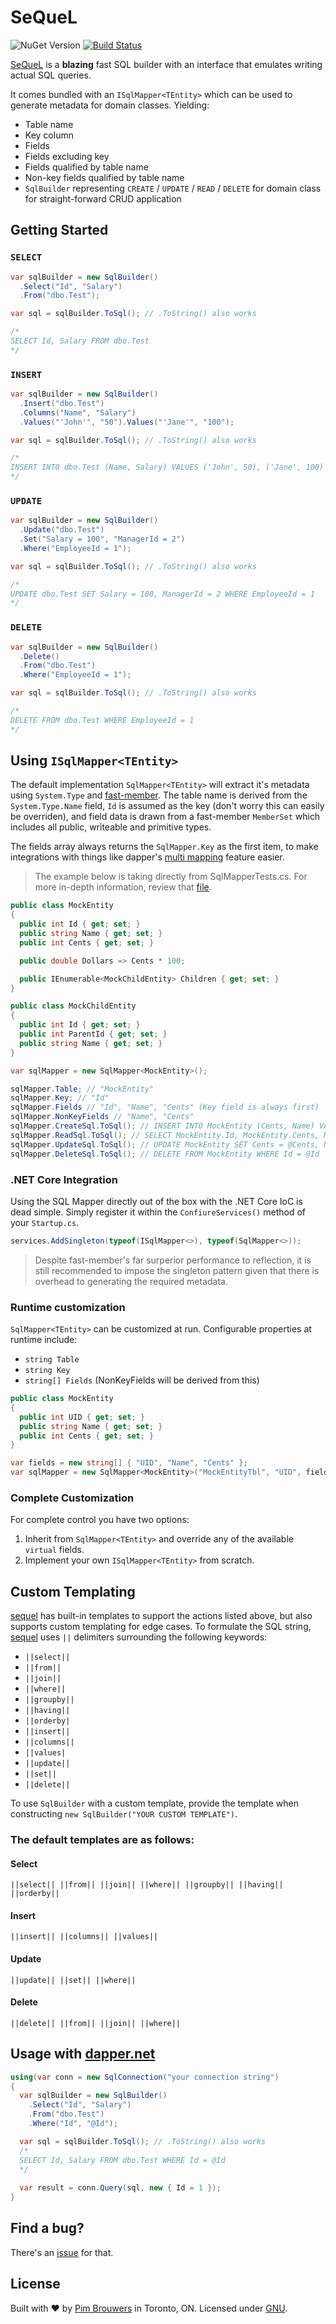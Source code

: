 # SeQueL
![NuGet Version](https://img.shields.io/nuget/v/Sequel.svg)
[![Build Status](https://travis-ci.org/pimbrouwers/sequel.svg?branch=master)](https://travis-ci.org/pimbrouwers/sequel)

[SeQueL](https://github.com/pimbrouwers/sequel) is a **blazing** fast SQL builder with an interface that emulates writing actual SQL queries.

It comes bundled with an `ISqlMapper<TEntity>` which can be used to generate metadata for domain classes. Yielding:
- Table name
- Key column
- Fields 
- Fields excluding key
- Fields qualified by table name
- Non-key fields qualified by table name
- `SqlBuilder` representing `CREATE` / `UPDATE` / `READ` / `DELETE`  for domain class for straight-forward CRUD application

## Getting Started
### `SELECT`

```c#
var sqlBuilder = new SqlBuilder()
  .Select("Id", "Salary")
  .From("dbo.Test");

var sql = sqlBuilder.ToSql(); // .ToString() also works

/*
SELECT Id, Salary FROM dbo.Test
*/
```

### `INSERT`

```c#
var sqlBuilder = new SqlBuilder()
  .Insert("dbo.Test")
  .Columns("Name", "Salary")
  .Values("'John'", "50").Values("'Jane'", "100");

var sql = sqlBuilder.ToSql(); // .ToString() also works

/*
INSERT INTO dbo.Test (Name, Salary) VALUES ('John', 50), ('Jane', 100)
*/
```

### `UPDATE`

```c#
var sqlBuilder = new SqlBuilder()
  .Update("dbo.Test")
  .Set("Salary = 100", "ManagerId = 2")
  .Where("EmployeeId = 1");

var sql = sqlBuilder.ToSql(); // .ToString() also works

/*
UPDATE dbo.Test SET Salary = 100, ManagerId = 2 WHERE EmployeeId = 1
*/
```

### `DELETE`

```c#
var sqlBuilder = new SqlBuilder()
  .Delete()
  .From("dbo.Test")
  .Where("EmployeeId = 1");

var sql = sqlBuilder.ToSql(); // .ToString() also works

/*
DELETE FROM dbo.Test WHERE EmployeeId = 1
*/
```

## Using `ISqlMapper<TEntity>`
The default implementation `SqlMapper<TEntity>` will extract it's metadata using `System.Type` and [fast-member](https://github.com/mgravell/fast-member/). The table name is derived from the `System.Type.Name` field, `Id` is assumed as the key (don't worry this can easily be overriden), and field data is drawn from a fast-member `MemberSet` which includes all public, writeable and primitive types.

The fields array always returns the `SqlMapper.Key` as the first item, to make integrations with things like dapper's [multi mapping](https://github.com/StackExchange/Dapper#multi-mapping) feature easier.

> The example below is taking directly from SqlMapperTests.cs. For more in-depth information, review that [file](https://github.com/pimbrouwers/sequel/blob/master/src/Sequel.Tests/SqlMapperTests.cs).

```c#
public class MockEntity
{
  public int Id { get; set; }
  public string Name { get; set; }
  public int Cents { get; set; }

  public double Dollars => Cents * 100;

  public IEnumerable<MockChildEntity> Children { get; set; }
}

public class MockChildEntity
{
  public int Id { get; set; }
  public int ParentId { get; set; }
  public string Name { get; set; }
}

var sqlMapper = new SqlMapper<MockEntity>();

sqlMapper.Table; // "MockEntity"
sqlMapper.Key; // "Id"
sqlMapper.Fields // "Id", "Name", "Cents" (Key field is always first)
sqlMapper.NonKeyFields // "Name", "Cents"
sqlMapper.CreateSql.ToSql(); // INSERT INTO MockEntity (Cents, Name) VALUES (@Cents, @Name)
sqlMapper.ReadSql.ToSql(); // SELECT MockEntity.Id, MockEntity.Cents, MockEntity.Name FROM MockEntity
sqlMapper.UpdateSql.ToSql(); // UPDATE MockEntity SET Cents = @Cents, Name = @Name WHERE Id = @Id
sqlMapper.DeleteSql.ToSql(); // DELETE FROM MockEntity WHERE Id = @Id
```

### .NET Core Integration
Using the SQL Mapper directly out of the box with the .NET Core IoC is dead simple. Simply register it within the `ConfiureServices()` method of your `Startup.cs`.

```c#
services.AddSingleton(typeof(ISqlMapper<>), typeof(SqlMapper<>));
```

> Despite fast-member's far surperior performance to reflection, it is still recommended to impose the singleton pattern given that there is overhead to generating the required metadata.

### Runtime customization

`SqlMapper<TEntity>` can be customized at run. Configurable properties at runtime include:
- `string Table`
- `string Key`
- `string[] Fields` (NonKeyFields will be derived from this)

```c#
public class MockEntity
{
  public int UID { get; set; }
  public string Name { get; set; }
  public int Cents { get; set; }
}

var fields = new string[] { "UID", "Name", "Cents" };
var sqlMapper = new SqlMapper<MockEntity>("MockEntityTbl", "UID", fields);
```

### Complete Customization
For complete control you have two options:
1. Inherit from `SqlMapper<TEntity>` and override any of the available `virtual` fields.
2. Implement your own `ISqlMapper<TEntity>` from scratch.

## Custom Templating

[sequel](https://github.com/pimbrouwers/sequel) has built-in templates to support the actions listed above, but also supports custom templating for edge cases. To formulate the SQL string, [sequel](https://github.com/pimbrouwers/sequel) uses `||` delimiters surrounding the following keywords:

- `||select||`
- `||from||`
- `||join||`
- `||where||`
- `||groupby||`
- `||having||`
- `||orderby|`
- `||insert||`
- `||columns||`
- `||values|`
- `||update||`
- `||set||`
- `||delete||`

To use `SqlBuilder` with a custom template, provide the template when constructing `new SqlBuilder("YOUR CUSTOM TEMPLATE")`.

### The default templates are as follows:

#### Select
`||select|| ||from|| ||join|| ||where|| ||groupby|| ||having|| ||orderby||`

#### Insert
`||insert|| ||columns|| ||values||`

#### Update
`||update|| ||set|| ||where||`

#### Delete
`||delete|| ||from|| ||join|| ||where||`

## Usage with [dapper.net](https://github.com/StackExchange/Dapper)

```c#
using(var conn = new SqlConnection("your connection string")
{
  var sqlBuilder = new SqlBuilder()
    .Select("Id", "Salary")
    .From("dbo.Test")
    .Where("Id", "@Id");

  var sql = sqlBuilder.ToSql(); // .ToString() also works 
  /*
  SELECT Id, Salary FROM dbo.Test WHERE Id = @Id
  */ 
    
  var result = conn.Query(sql, new { Id = 1 });
}
```

## Find a bug?

There's an [issue](https://github.com/pimbrouwers/sequel/issues) for that.

## License

Built with ♥ by [Pim Brouwers](https://github.com/pimbrouwers) in Toronto, ON. Licensed under [GNU](https://github.com/pimbrouwers/sequel/blob/master/LICENSE).
